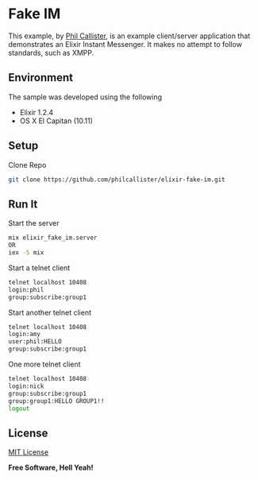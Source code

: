 # Fake IM
This example, by [Phil Callister](http://github.com/philcallister), is an example client/server application that demonstrates an Elixir
Instant Messenger. It makes no attempt to follow standards, such as XMPP.

## Environment

The sample was developed using the following 

- Elixir 1.2.4
- OS X El Capitan (10.11)

## Setup

Clone Repo
```bash
git clone https://github.com/philcallister/elixir-fake-im.git
```

## Run It

Start the server

```bash
mix elixir_fake_im.server
OR
iex -S mix
```

Start a telnet client

```bash
telnet localhost 10408
login:phil
group:subscribe:group1
```

Start another telnet client

```bash
telnet localhost 10408
login:amy
user:phil:HELLO
group:subscribe:group1
```

One more telnet client

```bash
telnet localhost 10408
login:nick
group:subscribe:group1
group:group1:HELLO GROUP1!!
logout
```

## License

[MIT License](http://www.opensource.org/licenses/MIT)

**Free Software, Hell Yeah!**
